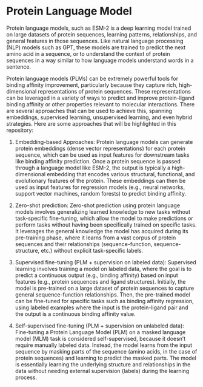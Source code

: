 # Protein Language Model
Protein language models, such as ESM-2 is a deep learning model trained on large datasets of protein sequences, learning patterns, relationships, and general features in those sequences. Like natural language processing (NLP) models such as GPT, these models are trained to predict the next amino acid in a sequence, or to understand the context of protein sequences in a way similar to how language models understand words in a sentence.

Protein language models (PLMs) can be extremely powerful tools for binding affinity improvement, particularly because they capture rich, high-dimensional representations of protein sequences. These representations can be leveraged in a variety of ways to predict and improve protein-ligand binding affinity or other properties relevant to molecular interactions. There are several approaches that can be used to achieve this, spanning embeddings, supervised learning, unsupervised learning, and even hybrid strategies. Here are some approaches that will be highlighted in this repository:

1. Embedding-based Approaches: Protein language models can generate protein embeddings (dense vector representations) for each protein sequence, which can be used as input features for downstream tasks like binding affinity prediction. Once a protein sequence is passed through a language model like ESM-2, the output is typically a high-dimensional embedding that encodes various structural, functional, and evolutionary features of the protein. These embeddings can then be used as input features for regression models (e.g., neural networks, support vector machines, random forests) to predict binding affinity.

2. Zero-shot prediction: Zero-shot prediction using protein language models involves generalizing learned knowledge to new tasks without task-specific fine-tuning, which allow the model to make predictions or perform tasks without having been specifically trained on specific tasks. It leverages the general knowledge the model has acquired during its pre-training phase, where it learns from a vast corpus of protein sequences and their relationships (sequence-function, sequence-structure, etc.) without explicit task-specific labels. 

3. Supervised fine-tuning (PLM + supervision on labeled data): Supervised learning involves training a model on labeled data, where the goal is to predict a continuous output (e.g., binding affinity) based on input features (e.g., protein sequences and ligand structures). Initially, the model is pre-trained on a large dataset of protein sequences to capture general sequence-function relationships. Then, the pre-trained model can be fine-tuned for specific tasks such as binding affinity regression, using labeled examples where the input is the protein-ligand pair and the output is a continuous binding affinity value.

4. Self-supervised fine-tuning (PLM + supervision on unlabeled data): Fine-tuning a Protein Language Model (PLM) on a masked language model (MLM) task is considered self-supervised, because it doesn’t require manually labeled data. Instead, the model learns from the input sequence by masking parts of the sequence (amino acids, in the case of protein sequences) and learning to predict the masked parts. The model is essentially learning the underlying structure and relationships in the data without needing external supervision (labels) during the learning process. 
